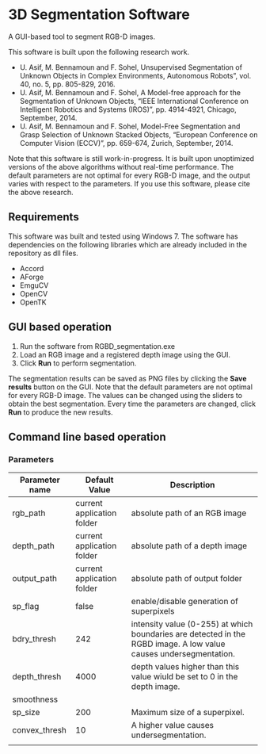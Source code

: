 # 3D Segmentation Software
A GUI-based tool to segment RGB-D images.

This software is built upon the following research work.

- U. Asif, M. Bennamoun and F. Sohel, Unsupervised Segmentation of Unknown Objects in Complex Environments, Autonomous Robots”, vol. 40, no. 5, pp. 805-829, 2016.
- U. Asif, M. Bennamoun and F. Sohel, A Model-free approach for the Segmentation of Unknown Objects, “IEEE International Conference on Intelligent Robotics and Systems (IROS)”, pp. 4914-4921, Chicago, September, 2014.
- U. Asif, M. Bennamoun and F. Sohel, Model-Free Segmentation and Grasp Selection of Unknown Stacked Objects, “European Conference on Computer Vision (ECCV)”, pp. 659-674, Zurich, September, 2014.

Note that this software is still work-in-progress. It is built upon unoptimized versions of the above algorithms without real-time performance. The default parameters are not optimal for every RGB-D image, and the output varies with respect to the parameters. If you use this software, please cite the above research.

## Requirements

This software was built and tested using Windows 7. The software has dependencies on the following libraries which are already included in the repository as dll files.

- Accord
- AForge
- EmguCV
- OpenCV
- OpenTK

## GUI based operation

1. Run the software from RGBD_segmentation.exe
2. Load an RGB image and a registered depth image using the GUI.
3. Click **Run** to perform segmentation.

The segmentation results can be saved as PNG files by clicking the **Save results** button on the GUI. Note that the default parameters are not optimal for every RGB-D image. The values can be changed using the sliders to obtain the best segmentation. Every time the parameters are changed, click **Run** to produce the new results.

## Command line based operation

### Parameters
| Parameter name                      | Default Value 	| Description                                                       	|
|------------------------------------	|----------------	|--------------------------------------------------------------------	|
| rgb_path      	                  | current application folder      | absolute path of an RGB image                      	|
| depth_path      	                | current application folder      | absolute path of a depth image                      	|
| output_path      	                | current application folder      | absolute path of output folder                      	|
| sp_flag      	                    | false      | enable/disable generation of superpixels                      	|
| bdry_thresh      	                  | 242      | intensity value (0-255) at which boundaries are detected in the RGBD image. A low value causes undersegmentation.                    	|
| depth_thresh      	                  | 4000      | depth values higher than this value wiuld be set to 0 in the depth image.                    	|
| smoothness||
|sp_size|200| Maximum size of a superpixel.
|convex_thresh| 10| A higher value causes undersegmentation.
|||
